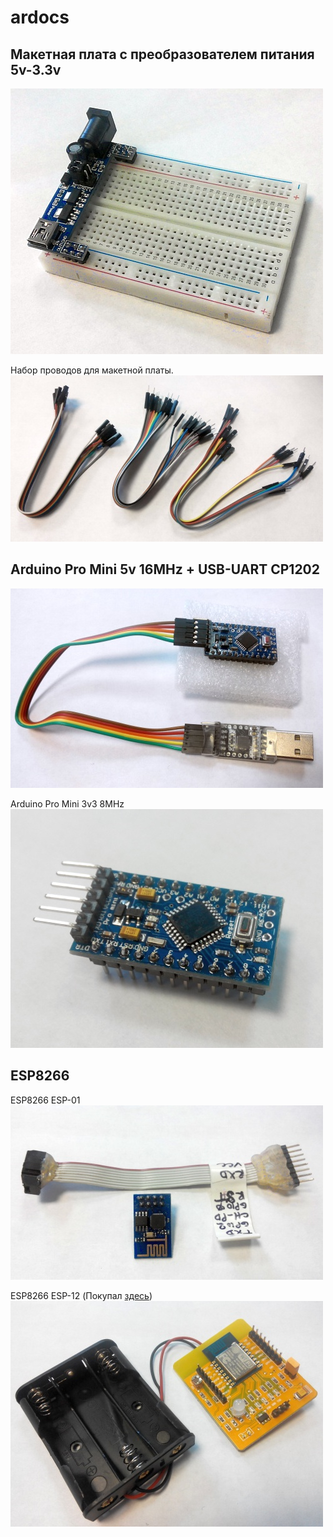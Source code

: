 # ardocs

## Макетная плата с преобразователем питания 5v-3.3v
![Breadboard](https://raw.githubusercontent.com/ruslan-ohitin/ardocs/master/img/breadboard_n_power.jpg)

Набор проводов для макетной платы.
![Jumpers](https://raw.githubusercontent.com/ruslan-ohitin/ardocs/master/img/jumperwire.jpg)

## Arduino Pro Mini 5v 16MHz + USB-UART CP1202
![Arduino PRO mini](https://raw.githubusercontent.com/ruslan-ohitin/ardocs/master/img/arduino_promini.jpg)


Arduino Pro Mini 3v3 8MHz
![Arduino PRO mini 3v3](https://raw.githubusercontent.com/ruslan-ohitin/ardocs/master/img/arduino_promini_3v3.jpg)

## ESP8266
ESP8266 ESP-01
![ESP-01](https://raw.githubusercontent.com/ruslan-ohitin/ardocs/master/img/esp8266-01.jpg)


ESP8266 ESP-12 (Покупал [здесь](http://ru.aliexpress.com/item/2-pcs-ESP8266-ESP-12-Serial-WIFI-Module-Industrial-Stable-Version-Test-Board-Full-IO-Leads/32268332040.html))
![ESP-12](https://raw.githubusercontent.com/ruslan-ohitin/ardocs/master/img/esp8266-devboard.jpg)


